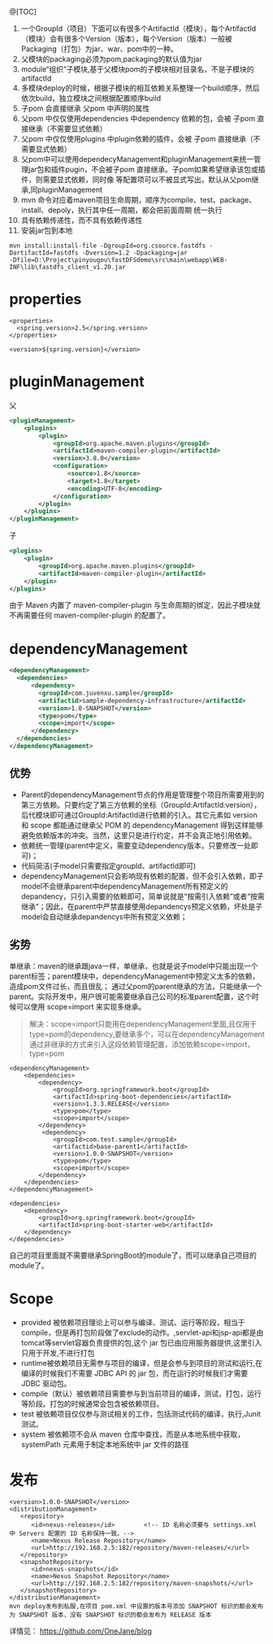 @[TOC]

1. 一个GroupId（项目）下面可以有很多个ArtifactId（模块），每个ArtifactId（模块）会有很多个Version（版本），每个Version（版本）一般被Packaging（打包）为jar、war、pom中的一种。
2. 父模块的packaging必须为pom,packaging的默认值为jar
3. module“组织”子模块,基于父模块pom的子模块相对目录名，不是子模块的artifactId
4. 多模块deploy的时候，根据子模块的相互依赖关系整理一个build顺序，然后依次build，独立模块之间根据配置顺序build
5. 子pom 会直接继承 父pom <properties /> 中声明的属性
6. 父pom 中仅仅使用dependencies 中dependency 依赖的包，会被 子pom 直接继承（不需要显式依赖）
7.  父pom 中仅仅使用plugins 中plugin依赖的插件，会被 子pom 直接继承（不需要显式依赖）
8.  父pom中可以使用dependecyManagement和pluginManagement来统一管理jar包和插件pugin，不会被子pom 直接继承。子pom如果希望继承该包或插件，则需要显式依赖，同时像 <version /> <url /> 等配置项可以不被显式写出，默认从父pom继承,同pluginManagement
9.  mvn 命令对应着maven项目生命周期，顺序为compile、test、package、install、depoly，执行其中任一周期，都会把前面周期 统一执行
10.  <dependency /> 具有依赖传递性，而<plugin />不具有依赖传递性
11.  安装jar包到本地

``` crystal
mvn install:install-file -DgroupId=org.csource.fastdfs -DartifactId=fastdfs -Dversion=1.2 -Dpackaging=jar 
-Dfile=D:\Project\pinyougou\fastDFSdemo\src\main\webapp\WEB-INF\lib\fastdfs_client_v1.20.jar
```
# properties

``` dust
<properties>
  <spring.version>2.5</spring.version>
</properties>

<version>${spring.version}</version>
```

# pluginManagement
父

``` xml
<pluginManagement>
    <plugins>
		<plugin>
			<groupId>org.apache.maven.plugins</groupId>
			<artifactId>maven-compiler-plugin</artifactId>
			<version>3.8.0</version>
			<configuration>
				<source>1.8</source>
				<target>1.8</target>
				<encoding>UTF-8</encoding>
			</configuration>
		</plugin>
	</plugins>
</pluginManagement>
```

子

``` xml
<plugins>
    <plugin>
        <groupId>org.apache.maven.plugins</groupId>
        <artifactId>maven-compiler-plugin</artifactId>
    </plugin>
</plugins>
```
由于 Maven 内置了 maven-compiler-plugin 与生命周期的绑定，因此子模块就不再需要任何 maven-compiler-plugin 的配置了。
# dependencyManagement

``` xml
<dependencyManagement>
  <dependencies>
      <dependency>
        <groupId>com.juvenxu.sample</groupId>
        <artifactid>sample-dependency-infrastructure</artifactId>
        <version>1.0-SNAPSHOT</version>
        <type>pom</type>
        <scope>import</scope>
      </dependency>
  </dependencies>
</dependencyManagement>
```
## 优势
- Parent的dependencyManagement节点的作用是管理整个项目所需要用到的第三方依赖。只要约定了第三方依赖的坐标（GroupId:ArtifactId:version），后代模块即可通过GroupId:ArtifactId进行依赖的引入。其它元素如 version 和 scope 都能通过继承父 POM 的 dependencyManagement 得到这样能够避免依赖版本的冲突。当然，这里只是进行约定，并不会真正地引用依赖。
- 依赖统一管理(parent中定义，需要变动dependency版本，只要修改一处即可)；
- 代码简洁(子model只需要指定groupId、artifactId即可)
- dependencyManagement只会影响现有依赖的配置，但不会引入依赖，即子model不会继承parent中dependencyManagement所有预定义的depandency，只引入需要的依赖即可，简单说就是“按需引入依赖”或者“按需继承”；因此，在parent中严禁直接使用depandencys预定义依赖，坏处是子model会自动继承depandencys中所有预定义依赖；
## 劣势
单继承：maven的继承跟java一样，单继承，也就是说子model中只能出现一个parent标签；parent模块中，dependencyManagement中预定义太多的依赖，造成pom文件过长，而且很乱；
		      通过父pom的parent继承的方法，只能继承一个parent。实际开发中，用户很可能需要继承自己公司的标准parent配置，这个时候可以使用 scope=import 来实现多继承。
> 解决：scope=import只能用在dependencyManagement里面,且仅用于type=pom的dependency,要继承多个，可以在dependencyManagement通过非继承的方式来引入这段依赖管理配置，添加依赖scope=import，type=pom

``` 
<dependencyManagement>
    <dependencies>
        <dependency>
            <groupId>org.springframework.boot</groupId>
            <artifactId>spring-boot-dependencies</artifactId>
            <version>1.3.3.RELEASE</version>
            <type>pom</type>
            <scope>import</scope>
        </dependency>
		 <dependency>
            <groupId>com.test.sample</groupId>
            <artifactid>base-parent1</artifactId>
            <version>1.0.0-SNAPSHOT</version>
            <type>pom</type>
            <scope>import</scope>
        </dependency>
    </dependencies>
</dependencyManagement>
 
<dependencies>
    <dependency>
        <groupId>org.springframework.boot</groupId>
        <artifactId>spring-boot-starter-web</artifactId>
    </dependency>
</dependencies>
```
自己的项目里面就不需要继承SpringBoot的module了，而可以继承自己项目的module了。
# Scope
- provided 被依赖项目理论上可以参与编译、测试、运行等阶段，相当于compile，但是再打包阶段做了exclude的动作。,servlet-api和jsp-api都是由tomcat等servlet容器负责提供的包,这个 jar 包已由应用服务器提供,这里引入只用于开发,不进行打包
- runtime被依赖项目无需参与项目的编译，但是会参与到项目的测试和运行,在编译的时候我们不需要 JDBC API 的 jar 包，而在运行的时候我们才需要 JDBC 驱动包。
- compile（默认）被依赖项目需要参与到当前项目的编译，测试，打包，运行等阶段。打包的时候通常会包含被依赖项目。
- test 被依赖项目仅仅参与测试相关的工作，包括测试代码的编译，执行,Junit 测试。
- system 被依赖项不会从 maven 仓库中查找，而是从本地系统中获取，systemPath 元素用于制定本地系统中 jar 文件的路径
# 发布

``` 
<version>1.0.0-SNAPSHOT</version>
<distributionManagement>
   <repository>
      <id>nexus-releases</id>        <!-- ID 名称必须要与 settings.xml 中 Servers 配置的 ID 名称保持一致。-->
      <name>Nexus Release Repository</name>
      <url>http://192.168.2.5:182/repository/maven-releases/</url>
   </repository>
   <snapshotRepository>
      <id>nexus-snapshots</id>
      <name>Nexus Snapshot Repository</name>
      <url>http://192.168.2.5:182/repository/maven-snapshots/</url>
   </snapshotRepository>
</distributionManagement>
mvn deploy发布到私服,在项目 pom.xml 中设置的版本号添加 SNAPSHOT 标识的都会发布为 SNAPSHOT 版本，没有 SNAPSHOT 标识的都会发布为 RELEASE 版本
```

详情见：
https://github.com/OneJane/blog